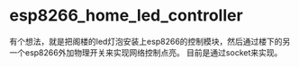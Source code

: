 # esp8266_home_led_controller
有个想法，就是把阁楼的led灯泡安装上esp8266的控制模块，然后通过楼下的另一个esp8266外加物理开关来实现网络控制点亮。
目前是通过socket来实现。
